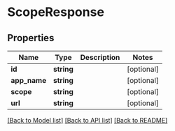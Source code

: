 # ScopeResponse

## Properties
Name | Type | Description | Notes
------------ | ------------- | ------------- | -------------
**id** | **string** |  | [optional] 
**app_name** | **string** |  | [optional] 
**scope** | **string** |  | [optional] 
**url** | **string** |  | [optional] 

[[Back to Model list]](../README.md#documentation-for-models) [[Back to API list]](../README.md#documentation-for-api-endpoints) [[Back to README]](../README.md)

